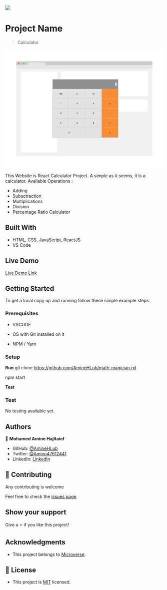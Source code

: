 ![](https://img.shields.io/badge/Microverse-blueviolet)

# Project Name

> Calculator

![screenshot](./app_screenshot.png)

This Website is React Calculator Project. A simple as it seems, it is a calculator.
Available Operations :
- Adding
- Subsctraction
- Multiplications
- Division
- Percentage Ratio Calculator

## Built With

- HTML, CSS, JavaScript, ReactJS
- VS Code

## Live Demo

[Live Demo Link](https://github.com/AmineHLub/math-magician.git/)


## Getting Started

To get a local copy up and running follow these simple example steps.

### Prerequisites

- VSCODE

- OS with Git installed on it

- NPM / Yarn

### Setup

**Run** 
git clone https://github.com/AmineHLub/math-magician.git

npm start

**Test**

### Test

No testing available yet.

## Authors

👤 **Mohamed Amine Hajltaief**

- GitHub: [@AmineHLub](https://github.com/AmineHLub)
- Twitter: [@Amino47612441](https://twitter.com/Amino47612441)
- LinkedIn: [LinkedIn](https://www.linkedin.com/in/mohamed-amine-hajltaief-b18863163/)


## 🤝 Contributing

Any contributing is welcome

Feel free to check the [issues page](https://github.com/AmineHLub/math-magician/issues).

## Show your support

Give a ⭐️ if you like this project!

## Acknowledgments

- This project belongs to [Microverse](https://microverse.org/).

## 📝 License

- This project is [MIT](./Licenses/MIT.md) licensed.
